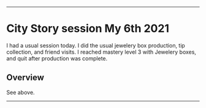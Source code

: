 
***

# City Story session My 6th 2021

I had a usual session today. I did the usual jewelery box production, tip collection, and friend visits. I reached mastery level 3 with Jewelery boxes, and quit after production was complete.

## Overview

See above.

***

